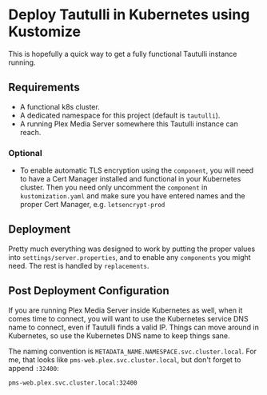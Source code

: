 # Deploy Tautulli in Kubernetes using Kustomize

This is hopefully a quick way to get a fully functional Tautulli instance running.

## Requirements 

* A functional k8s cluster.
* A dedicated namespace for this project (default is `tautulli`).
* A running Plex Media Server somewhere this Tautulli instance can reach.

### Optional

* To enable automatic TLS encryption using the `component`, you will need to have
  a Cert Manager installed and functional in your Kubernetes cluster. Then you
  need only uncomment the `component` in `kustomization.yaml` and make sure you
  have entered names and the proper Cert Manager, e.g. `letsencrypt-prod`

## Deployment

Pretty much everything was designed to work by putting the proper values into
`settings/server.properties`, and to enable any `components` you might need. The
rest is handled by `replacements`.

## Post Deployment Configuration

If you are running Plex Media Server inside Kubernetes as well, when it comes
time to connect, you will want to use the Kubernetes service DNS name to connect,
even if Tautulli finds a valid IP. Things can move around in Kubernetes, so use
the Kubernetes DNS name to keep things sane.

The naming convention is `METADATA_NAME.NAMESPACE.svc.cluster.local`. For me, that
looks like `pms-web.plex.svc.cluster.local`, but don't forget to append `:32400`:

`pms-web.plex.svc.cluster.local:32400`
